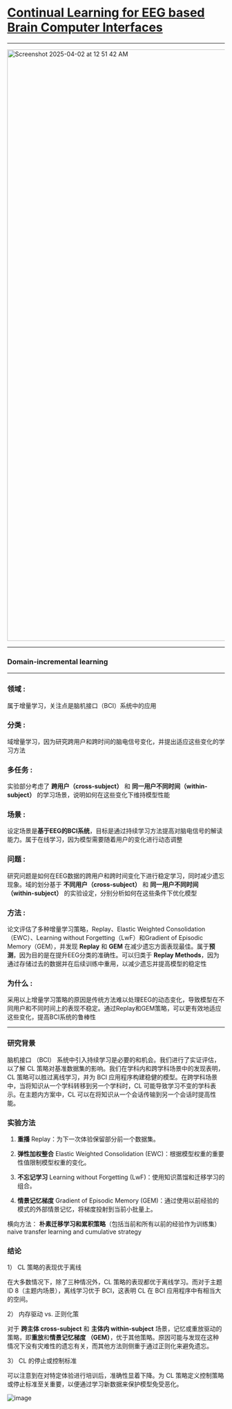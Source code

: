 
# [Continual Learning for EEG based Brain Computer Interfaces](https://openreview.net/forum?id=9Y_wci2OC3)

----

<img width="1366" alt="Screenshot 2025-04-02 at 12 51 42 AM" src="https://github.com/user-attachments/assets/d7660f15-5ddb-4385-89c0-176a101bae69" />

-----

### Domain-incremental learning

----

### **领域** : 

属于增量学习，关注点是脑机接口（BCI）系统中的应用

###  **分类** : 

域增量学习，因为研究跨用户和跨时间的脑电信号变化，并提出适应这些变化的学习方法

###  **多任务** : 

实验部分考虑了 **跨用户（cross-subject）** 和 **同一用户不同时间（within-subject）** 的学习场景，说明如何在这些变化下维持模型性能

###  **场景** : 

设定场景是**基于EEG的BCI系统**，目标是通过持续学习方法提高对脑电信号的解读能力。属于在线学习，因为模型需要随着用户的变化进行动态调整

###  **问题** : 

研究问题是如何在EEG数据的跨用户和跨时间变化下进行稳定学习，同时减少遗忘现象。域的划分基于 **不同用户（cross-subject）** 和 **同一用户不同时间（within-subject）** 的实验设定，分别分析如何在这些条件下优化模型

###  **方法** : 

论文评估了多种增量学习策略，Replay、Elastic Weighted Consolidation（EWC）、Learning without Forgetting（LwF）和Gradient of Episodic Memory（GEM），并发现 **Replay** 和 **GEM** 在减少遗忘方面表现最佳。属于**预测**，因为目的是在提升EEG分类的准确性。可以归类于 **Replay Methods**，因为通过存储过去的数据并在后续训练中重用，以减少遗忘并提高模型的稳定性

###  **为什么** : 

采用以上增量学习策略的原因是传统方法难以处理EEG的动态变化，导致模型在不同用户和不同时间上的表现不稳定。通过Replay和GEM策略，可以更有效地适应这些变化，提高BCI系统的鲁棒性

----

### 研究背景

脑机接口 （BCI） 系统中引入持续学习是必要的和机会。我们进行了实证评估，以了解 CL 策略对基准数据集的影响。我们在学科内和跨学科场景中的发现表明，CL 策略可以胜过离线学习，并为 BCI 应用程序构建稳健的模型。在跨学科场景中，当将知识从一个学科转移到另一个学科时，CL 可能导致学习不变的学科表示。在主题内方案中，CL 可以在将知识从一个会话传输到另一个会话时提高性能。

###  实验方法

1. **重播** Replay：为下一次体验保留部分前一个数据集。

2. **弹性加权整合** Elastic Weighted Consolidation (EWC)：根据模型权重的重要性值限制模型权重的变化。

3. **不忘记学习** Learning without Forgetting (LwF)：使用知识蒸馏和迁移学习的组合。

4. **情景记忆梯度** Gradient of Episodic Memory (GEM)：通过使用以前经验的模式的外部情景记忆，将梯度投射到当前小批量上。

横向方法： **朴素迁移学习和累积策略**（包括当前和所有以前的经验作为训练集）naive transfer learning and cumulative strategy

### 结论

1） CL 策略的表现优于离线

在大多数情况下，除了三种情况外，CL 策略的表现都优于离线学习。而对于主题 ID 8（主题内场景），离线学习优于 BCI，这表明 CL 在 BCI 应用程序中有相当大的空间。

2） 内存驱动 vs. 正则化策

对于 **跨主体 cross-subject** 和 **主体内 within-subject** 场景，记忆或重放驱动的策略，即**重放**和**情景记忆梯度 （GEM）**，优于其他策略。原因可能与发现在这种情况下没有灾难性的遗忘有关，而其他方法则侧重于通过正则化来避免遗忘。

3） CL 的停止或控制标准

可以注意到在对特定体验进行培训后，准确性显着下降。为 CL 策略定义控制策略或停止标准至关重要，以便通过学习新数据来保护模型免受恶化。

![image](https://github.com/user-attachments/assets/74045df6-53d1-415e-a1ff-0abe1291ff27)

